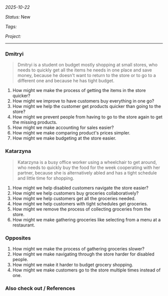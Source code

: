 *2025-10-22*

*Status:* New

*Tags:* 

*Project:* 

<hr>

### Dmitryi

> Dmitryi is a student on budget mostly shopping at small stores, who needs to quickly get all the items he needs in one place and save money, because he doesn't want to return to the store or to go to a different one and because he has tight budget.

1. How might we make the process of getting the items in the store quicker?
2. How might we improve to have customers buy everything in one go?
3. How might we help the customer get products quicker than going to the store?
4. How might we prevent people from having to go to the store again to get the missing products.
5. How might we make accounting for sales easier?
6. How might we make comparing product's prices simpler.
7. How might we make budgeting at the store easier.

### Katarzyna

> Katarzyna is a busy office worker using a wheelchair to get around, who needs to quickly buy the food for the week cooperating with her partner, because she is alternatively abled and has a tight schedule and little time for shopping.

1. How might we help disabled customers navigate the store easier?
2. How might we help customers buy groceries collaboratively?
3. How might we help customers get all the groceries needed.
4. How might we help customers with tight schedules get groceries.
5. How might we remove the process of collecting groceries from the store.
6. How might we make gathering groceries like selecting from a menu at a restaurant.

### Opposites

1. How might we make the process of gathering groceries slower?
2. How might we make navigating through the store harder for disabled people.
3. How might we make it harder to budget grocery shopping.
4. How might we make customers go to the store multiple times instead of one.
### Also check out / References